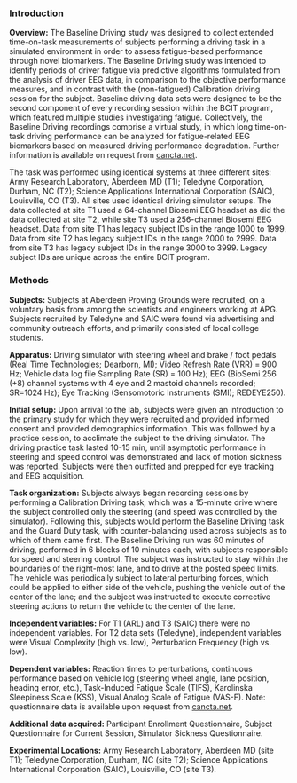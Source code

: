 ### Introduction

**Overview:** The Baseline Driving study was designed to collect extended time-on-task measurements of subjects performing a driving task in a simulated environment in order to assess fatigue-based performance through novel biomarkers. The Baseline Driving study was intended to identify periods of driver fatigue via predictive algorithms formulated from the analysis of driver EEG data, in comparison to the objective performance measures, and in contrast with the (non-fatigued) Calibration driving session for the subject. Baseline driving data sets were designed to be the second component of every recording session within the BCIT program, which featured multiple studies investigating fatigue. Collectively, the Baseline Driving recordings comprise a virtual study, in which long time-on-task driving performance can be analyzed for fatigue-related EEG biomarkers  based on measured driving performance degradation. Further information is available on request from [cancta.net](https://cancta.net).

The task was performed using identical systems at three different sites: Army Research Laboratory, Aberdeen MD (T1); Teledyne Corporation, Durham, NC (T2); Science Applications International Corporation (SAIC), Louisville, CO (T3). All sites used identical driving simulator setups. The data collected at site T1 used a 64-channel Biosemi EEG headset as did the data collected at site T2, while site T3 used a 256-channel Biosemi EEG headset.  Data from site T1 has legacy subject IDs in the range 1000 to 1999. Data from site T2 has legacy subject IDs in the range 2000 to 2999. Data from site T3 has legacy subject IDs in the range 3000 to 3999. Legacy subject IDs are unique across the entire BCIT program.  

### Methods   

**Subjects:** Subjects at Aberdeen Proving Grounds were recruited, on a voluntary basis from among the scientists and engineers working at APG. Subjects recruited by Teledyne and SAIC were found via advertising and community outreach efforts, and primarily consisted of local college students. 
 
**Apparatus:**  Driving simulator with steering wheel and brake / foot pedals (Real Time Technologies; Dearborn, MI); Video Refresh Rate (VRR) = 900 Hz; Vehicle data log file Sampling Rate (SR) = 100 Hz); EEG (BioSemi 256 (+8) channel systems with 4 eye and 2 mastoid channels recorded; SR=1024 Hz); Eye Tracking (Sensomotoric Instruments (SMI); REDEYE250).   

**Initial setup:** Upon arrival to the lab, subjects were given an introduction to the primary study for which they were recruited and provided informed consent and provided demographics information. This was followed by a practice session, to acclimate the subject to the driving simulator. The driving practice task lasted 10-15 min, until asymptotic performance in steering and speed control was demonstrated and lack of motion sickness was reported. Subjects were then outfitted and prepped for eye tracking and EEG acquisition. 

**Task organization:** Subjects always began recording sessions by performing a Calibration Driving task, which was a 15-minute drive where the subject controlled only the steering (and speed was controlled by the simulator). Following this, subjects would perform the Baseline Driving task and the Guard Duty task, with counter-balancing used across subjects as to which of them came first. The Baseline Driving run was 60 minutes of driving, performed in 6 blocks of 10 minutes each, with subjects responsible for speed and steering control. The subject was instructed to stay within the boundaries of the right-most lane, and to drive at the posted speed limits. The vehicle was periodically subject to lateral perturbing forces, which could be applied to either side of the vehicle, pushing the vehicle out of the center of the lane; and the subject was instructed to execute corrective steering actions to return the vehicle to the center of the lane. 

**Independent variables:** For T1 (ARL) and T3 (SAIC) there were no independent variables. For T2 data sets (Teledyne), independent variables were Visual Complexity (high vs. low), Perturbation Frequency (high vs. low).

**Dependent variables:** Reaction times to perturbations, continuous performance based on vehicle log (steering wheel angle, lane position, heading error, etc.), Task-Induced Fatigue Scale (TIFS), Karolinska Sleepiness Scale (KSS), Visual Analog Scale of Fatigue (VAS-F).  Note: questionnaire data is available upon request from [cancta.net](https://cancta.net).

**Additional data acquired:** Participant Enrollment Questionnaire, Subject Questionnaire for Current Session, Simulator Sickness Questionnaire.  

**Experimental Locations:**  Army Research Laboratory, Aberdeen MD (site T1); Teledyne Corporation, Durham, NC (site T2); Science Applications International Corporation (SAIC), Louisville, CO (site T3).

